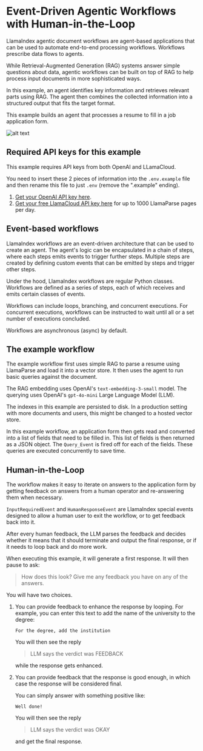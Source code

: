 # Event-Driven Agentic Workflows with Human-in-the-Loop

LlamaIndex agentic document workflows are agent-based applications that can be used to automate end-to-end processing workflows. Workflows prescribe data flows to agents.

While Retrieval-Augmented Generation (RAG) systems answer simple questions about data, agentic workflows can be built on top of RAG to help process input documents in more sophisticated ways.

In this example, an agent identifies key information and retrieves relevant parts using RAG. The agent then combines the collected information into a structured output that fits the target format.

This example builds an agent that processes a resume to fill in a job application form.

![alt text](https://github.com/user-attachments/assets/dcf1cf01-9798-4f04-a05c-2b94208e022f "Workflow Flowchart")

## Required API keys for this example

This example requires API keys from both OpenAI and LLamaCloud.

You need to insert these 2 pieces of information into the `.env.example` file and then rename this file to just `.env` (remove the ".example" ending).

1. [Get your OpenAI API key here](https://platform.openai.com/login).
2. [Get your free LlamaCloud API key here](https://cloud.llamaindex.ai/login) for up to 1000 LlamaParse pages per day.

## Event-based workflows

LlamaIndex workflows are an event-driven architecture that can be used to create an agent. The agent's logic can be encapsulated in a chain of steps, where each steps emits events to trigger further steps. Multiple steps are created by defining custom events that can be emitted by steps and trigger other steps.

Under the hood, LlamaIndex workflows are regular Python classes. Workflows are defined as a series of steps, each of which receives and emits certain classes of events.

Workflows can include loops, branching, and concurrent executions. For concurrent executions, workflows can be instructed to wait until all or a set number of executions concluded.

Workflows are asynchronous (async) by default.

## The example workflow

The example workflow first uses simple RAG to parse a resume using LlamaParse and load it into a vector store. It then uses the agent to run basic queries against the document.

The RAG embedding uses OpenAI's `text-embedding-3-small` model. The querying uses OpenAI's `gpt-4o-mini` Large Language Model (LLM).

The indexes in this example are persisted to disk. In a production setting with more documents and users, this might be changed to a hosted vector store.

In this example workflow, an application form then gets read and converted into a list of fields that need to be filled in. This list of fields is then returned as a JSON object. The `Query_Event` is fired off for each of the fields. These queries are executed concurrently to save time.

## Human-in-the-Loop

The workflow makes it easy to iterate on answers to the application form by getting feedback on answers from a human operator and re-answering them when necessary.

`InputRequiredEvent` and `HumanResponseEvent` are LlamaIndex special events designed to allow a human user to exit the workflow, or to get feedback back into it.

After every human feedback, the LLM parses the feedback and decides whether it means that it should terminate and output the final response, or if it needs to loop back and do more work.

When executing this example, it will generate a first response. It will then pause to ask:

> How does this look? Give me any feedback you have on any of the answers.

You will have two choices.

1. You can provide feedback to enhance the response by looping. For example, you can enter this text to add the name of the university to the degree:

   ```
   For the degree, add the institution
   ```

   You will then see the reply

   > LLM says the verdict was FEEDBACK

   while the response gets enhanced.

2. You can provide feedback that the response is good enough, in which case the response will be considered final.

   You can simply answer with something positive like:

   ```
   Well done!
   ```

   You will then see the reply

   > LLM says the verdict was OKAY

   and get the final response.
